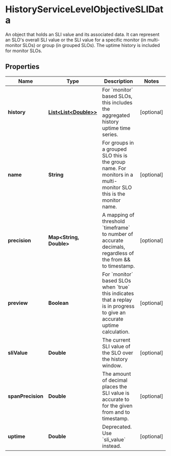 

# HistoryServiceLevelObjectiveSLIData

An object that holds an SLI value and its associated data. It can represent an SLO's overall SLI value or the SLI value for a specific monitor (in multi-monitor SLOs) or group (in grouped SLOs). The uptime history is included for monitor SLOs.
## Properties

Name | Type | Description | Notes
------------ | ------------- | ------------- | -------------
**history** | [**List&lt;List&lt;Double&gt;&gt;**](List.md) | For &#x60;monitor&#x60; based SLOs, this includes the aggregated history uptime time series. |  [optional]
**name** | **String** | For groups in a grouped SLO this is the group name. For monitors in a multi-monitor SLO this is the monitor name. |  [optional]
**precision** | **Map&lt;String, Double&gt;** | A mapping of threshold &#x60;timeframe&#x60; to number of accurate decimals, regardless of the from &amp;&amp; to timestamp. |  [optional]
**preview** | **Boolean** | For &#x60;monitor&#x60; based SLOs when &#x60;true&#x60; this indicates that a replay is in progress to give an accurate uptime calculation. |  [optional]
**sliValue** | **Double** | The current SLI value of the SLO over the history window. |  [optional]
**spanPrecision** | **Double** | The amount of decimal places the SLI value is accurate to for the given from and to timestamp. |  [optional]
**uptime** | **Double** | Deprecated. Use &#x60;sli_value&#x60; instead. |  [optional]



